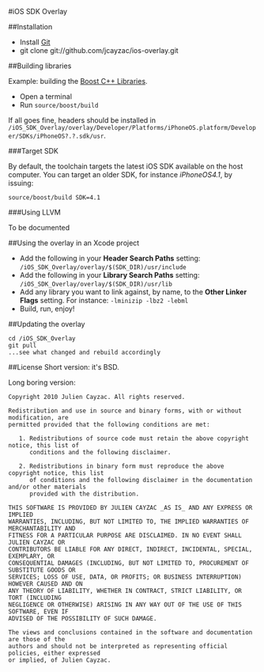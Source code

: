 #iOS SDK Overlay

##Installation

* Install [Git](http://git-scm.com/)
* git clone git://github.com/jcayzac/ios-overlay.git

##Building libraries

Example: building the [Boost C++ Libraries](http://www.boost.org/).

* Open a terminal
* Run <code>source/boost/build</code>

If all goes fine, headers should be installed in <code>/iOS_SDK_Overlay/overlay/Developer/Platforms/iPhoneOS.platform/Developer/SDKs/iPhoneOS?.?.sdk/usr</code>.

###Target SDK

By default, the toolchain targets the latest iOS SDK available on the host computer. You can target an older SDK, for instance *iPhoneOS4.1*, by issuing:

<code>source/boost/build SDK=4.1</code>

###Using LLVM

To be documented

##Using the overlay in an Xcode project

* Add the following in your __Header Search Paths__ setting: <code>/iOS_SDK_Overlay/overlay/$(SDK_DIR)/usr/include</code>
* Add the following in your __Library Search Paths__ setting: <code>/iOS_SDK_Overlay/overlay/$(SDK_DIR)/usr/lib</code>
* Add any library you want to link against, by name, to the __Other Linker Flags__ setting. For instance: <code>-lminizip -lbz2 -lebml</code>
* Build, run, enjoy!

##Updating the overlay

    cd /iOS_SDK_Overlay
    git pull
	...see what changed and rebuild accordingly

##License
Short version: it's BSD.

Long boring version:


    Copyright 2010 Julien Cayzac. All rights reserved.

    Redistribution and use in source and binary forms, with or without modification, are
    permitted provided that the following conditions are met:

       1. Redistributions of source code must retain the above copyright notice, this list of
          conditions and the following disclaimer.

       2. Redistributions in binary form must reproduce the above copyright notice, this list
          of conditions and the following disclaimer in the documentation and/or other materials
          provided with the distribution.

    THIS SOFTWARE IS PROVIDED BY JULIEN CAYZAC _AS IS_ AND ANY EXPRESS OR IMPLIED
    WARRANTIES, INCLUDING, BUT NOT LIMITED TO, THE IMPLIED WARRANTIES OF MERCHANTABILITY AND
    FITNESS FOR A PARTICULAR PURPOSE ARE DISCLAIMED. IN NO EVENT SHALL JULIEN CAYZAC OR
    CONTRIBUTORS BE LIABLE FOR ANY DIRECT, INDIRECT, INCIDENTAL, SPECIAL, EXEMPLARY, OR
    CONSEQUENTIAL DAMAGES (INCLUDING, BUT NOT LIMITED TO, PROCUREMENT OF SUBSTITUTE GOODS OR
    SERVICES; LOSS OF USE, DATA, OR PROFITS; OR BUSINESS INTERRUPTION) HOWEVER CAUSED AND ON
    ANY THEORY OF LIABILITY, WHETHER IN CONTRACT, STRICT LIABILITY, OR TORT (INCLUDING
    NEGLIGENCE OR OTHERWISE) ARISING IN ANY WAY OUT OF THE USE OF THIS SOFTWARE, EVEN IF
    ADVISED OF THE POSSIBILITY OF SUCH DAMAGE.

    The views and conclusions contained in the software and documentation are those of the
    authors and should not be interpreted as representing official policies, either expressed
    or implied, of Julien Cayzac.


